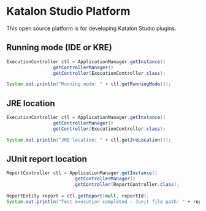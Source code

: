 # Katalon Studio Platform

This open source platform is for developing Katalon Studio plugins.
## Running mode (IDE or KRE)
```java
ExecutionController ctl = ApplicationManager.getInstance()
                .getControllerManager()
                .getController(ExecutionController.class);

System.out.println("Running mode: " + ctl.getRunningMode());
```

## JRE location
```java
ExecutionController ctl = ApplicationManager.getInstance()
                .getControllerManager()
                .getController(ExecutionController.class);

System.out.println("JRE location: " + ctl.getJreLocation());
```

## JUnit report location
```java
ReportController ctl = ApplicationManager.getInstance()
                        .getControllerManager()
                        .getController(ReportController.class);
                        
ReportEntity report = ctl.getReport(null, reportId);
System.out.println("Test execution completed - Junit file path: " + report.getJunitReportLocation());
```

